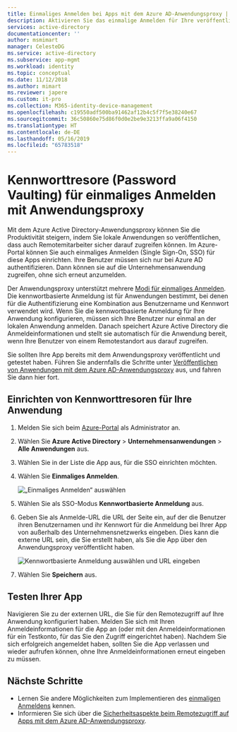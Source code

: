 ```yaml
---
title: Einmaliges Anmelden bei Apps mit dem Azure AD-Anwendungsproxy | Microsoft-Dokumentation
description: Aktivieren Sie das einmalige Anmelden für Ihre veröffentlichten lokalen Anwendungen mit dem Azure AD-Anwendungsproxy im Azure-Portal.
services: active-directory
documentationcenter: ''
author: msmimart
manager: CelesteDG
ms.service: active-directory
ms.subservice: app-mgmt
ms.workload: identity
ms.topic: conceptual
ms.date: 11/12/2018
ms.author: mimart
ms.reviewer: japere
ms.custom: it-pro
ms.collection: M365-identity-device-management
ms.openlocfilehash: c19550adf500ba91462af12b4c5f7f5e38240e67
ms.sourcegitcommit: 36c50860e75d86f0d0e2be9e3213ffa9a06f4150
ms.translationtype: HT
ms.contentlocale: de-DE
ms.lasthandoff: 05/16/2019
ms.locfileid: "65783518"
---
```

# <a name="password-vaulting-for-single-sign-on-with-application-proxy"></a>Kennworttresore (Password Vaulting) für einmaliges Anmelden mit Anwendungsproxy

Mit dem Azure Active Directory-Anwendungsproxy können Sie die Produktivität steigern, indem Sie lokale Anwendungen so veröffentlichen, dass auch Remotemitarbeiter sicher darauf zugreifen können. Im Azure-Portal können Sie auch einmaliges Anmelden (Single Sign-On, SSO) für diese Apps einrichten. Ihre Benutzer müssen sich nur bei Azure AD authentifizieren. Dann können sie auf die Unternehmensanwendung zugreifen, ohne sich erneut anzumelden.

Der Anwendungsproxy unterstützt mehrere [Modi für einmaliges Anmelden](what-is-single-sign-on.md#choosing-a-single-sign-on-method). Die kennwortbasierte Anmeldung ist für Anwendungen bestimmt, bei denen für die Authentifizierung eine Kombination aus Benutzername und Kennwort verwendet wird. Wenn Sie die kennwortbasierte Anmeldung für Ihre Anwendung konfigurieren, müssen sich Ihre Benutzer nur einmal an der lokalen Anwendung anmelden. Danach speichert Azure Active Directory die Anmeldeinformationen und stellt sie automatisch für die Anwendung bereit, wenn Ihre Benutzer von einem Remotestandort aus darauf zugreifen. 

Sie sollten Ihre App bereits mit dem Anwendungsproxy veröffentlicht und getestet haben. Führen Sie andernfalls die Schritte unter [Veröffentlichen von Anwendungen mit dem Azure AD-Anwendungsproxy](application-proxy-add-on-premises-application.md) aus, und fahren Sie dann hier fort. 

## <a name="set-up-password-vaulting-for-your-application"></a>Einrichten von Kennworttresoren für Ihre Anwendung

1. Melden Sie sich beim [Azure-Portal](https://portal.azure.com) als Administrator an.
2. Wählen Sie **Azure Active Directory** > **Unternehmensanwendungen** > **Alle Anwendungen** aus.
3. Wählen Sie in der Liste die App aus, für die SSO einrichten möchten.  
4. Wählen Sie **Einmaliges Anmelden**.

   ![„Einmaliges Anmelden“ auswählen](./media/application-proxy-configure-single-sign-on-password-vaulting/select-sso.png)

5. Wählen Sie als SSO-Modus **Kennwortbasierte Anmeldung** aus.
6. Geben Sie als Anmelde-URL die URL der Seite ein, auf der die Benutzer ihren Benutzernamen und ihr Kennwort für die Anmeldung bei Ihrer App von außerhalb des Unternehmensnetzwerks eingeben. Dies kann die externe URL sein, die Sie erstellt haben, als Sie die App über den Anwendungsproxy veröffentlicht haben. 

   ![Kennwortbasierte Anmeldung auswählen und URL eingeben](./media/application-proxy-configure-single-sign-on-password-vaulting/password-sso.png)

7. Wählen Sie **Speichern** aus.

<!-- Need to repro?
7. The page should tell you that a sign-in form was successfully detected at the provided URL. If it doesn't, select **Configure [your app name] Password Single Sign-on Settings** and choose **Manually detect sign-in fields**. Follow the instructions to point out where the sign-in credentials go. 
-->

## <a name="test-your-app"></a>Testen Ihrer App

Navigieren Sie zu der externen URL, die Sie für den Remotezugriff auf Ihre Anwendung konfiguriert haben. Melden Sie sich mit Ihren Anmeldeinformationen für die App an (oder mit den Anmeldeinformationen für ein Testkonto, für das Sie den Zugriff eingerichtet haben). Nachdem Sie sich erfolgreich angemeldet haben, sollten Sie die App verlassen und wieder aufrufen können, ohne Ihre Anmeldeinformationen erneut eingeben zu müssen. 

## <a name="next-steps"></a>Nächste Schritte

- Lernen Sie andere Möglichkeiten zum Implementieren des [einmaligen Anmeldens](what-is-single-sign-on.md) kennen.
- Informieren Sie sich über die [Sicherheitsaspekte beim Remotezugriff auf Apps mit dem Azure AD-Anwendungsproxy](application-proxy-security.md).
